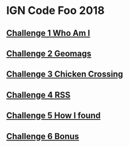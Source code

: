 # IGN Code Foo 2018

## [Challenge 1 Who Am I](https://github.com/YusofBandar/IGN-Code-Foo-2018/tree/master/Challenge%201%20Who%20am%20I)

## [Challenge 2 Geomags](https://github.com/YusofBandar/IGN-Code-Foo-2018/tree/master/Challenge%202%20Geomags)

## [Challenge 3 Chicken Crossing](https://github.com/YusofBandar/IGN-Code-Foo-2018/tree/master/Challenge%202%20Geomags)

## [Challenge 4 RSS](https://github.com/YusofBandar/IGN-Code-Foo-2018/tree/master/Challenge%202%20Geomags)

## [Challenge 5 How I found](https://github.com/YusofBandar/IGN-Code-Foo-2018/tree/master/Challenge%202%20Geomags)

## [Challenge 6 Bonus](https://github.com/YusofBandar/IGN-Code-Foo-2018/tree/master/Challenge%202%20Geomags)
